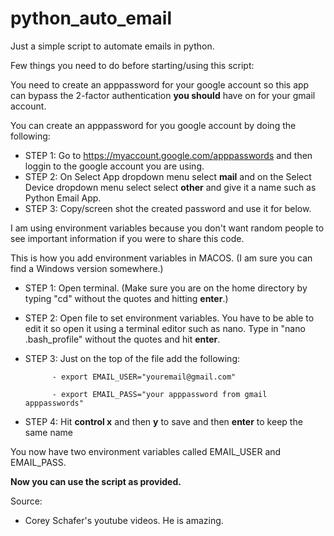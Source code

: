 # python_auto_email
Just a simple script to automate emails in python.

Few things you need to do before starting/using this script:

You need to create an apppassword for your google account so this app can bypass the 2-factor authentication <b>you should</b> have on for your gmail account.

You can create an apppassword for you google account by doing the following:
  - STEP 1: Go to https://myaccount.google.com/apppasswords and then loggin to the google account you are using.
  - STEP 2: On Select App dropdown menu select <b>mail</b> and on the Select Device dropdown menu select select <b>other</b> and give it a 
            name such as Python Email App. 
  - STEP 3: Copy/screen shot the created password and use it for below.


I am using environment variables because you don't want random people to see important information if you were to share this code.

This is how you add environment variables in MACOS. (I am sure you can find a Windows version somewhere.)
  - STEP 1: Open terminal. (Make sure you are on the home directory by typing "cd" without the quotes and hitting <b>enter</b>.)
  - STEP 2: Open file to set environment variables. You have to be able to edit it so open it using a terminal editor such as nano. 
            Type in "nano .bash_profile" without the quotes and hit <b>enter</b>.
  - STEP 3: Just on the top of the file add the following:
  
              - export EMAIL_USER="youremail@gmail.com"
              
              - export EMAIL_PASS="your apppassword from gmail apppasswords"
              
  - STEP 4: Hit <b>control x</b> and then <b>y</b> to save and then <b>enter</b> to keep the same name

You now have two environment variables called EMAIL_USER and EMAIL_PASS.

<b>Now you can use the script as provided.</b>

Source:
  - Corey Schafer's youtube videos. He is amazing.
